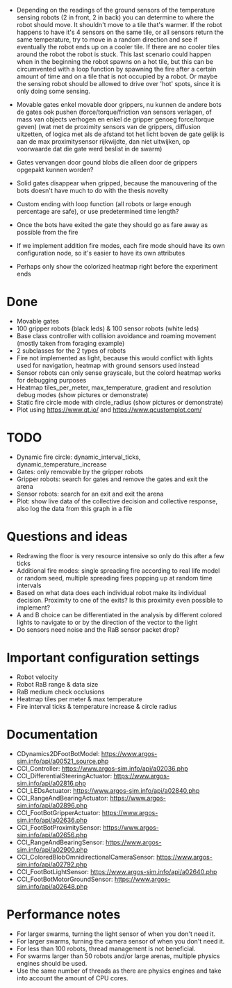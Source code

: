 - Depending on the readings of the ground sensors of the temperature sensing robots (2 in front, 2 in back) you can determine to where the robot should move. It shouldn't move to a tile that's warmer. If the robot happens to have it's 4 sensors on the same tile, or all sensors return the same temperature, try to move in a random direction and see if eventually the robot ends up on a cooler tile. If there are no cooler tiles around the robot the robot is stuck. This last scenario could happen when in the beginning the robot spawns on a hot tile, but this can be circumvented with a loop function by spawning the fire after a certain amount of time and on a tile that is not occupied by a robot. Or maybe the sensing robot should be allowed to drive over 'hot' spots, since it is only doing some sensing.

- Movable gates enkel movable door grippers, nu kunnen de andere bots de gates ook pushen (force/torque/friction van sensors verlagen, of mass van objects verhogen en enkel de gripper genoeg force/torque geven) (wat met de proximity sensors van de grippers, diffusion uitzetten, of logica met als de afstand tot het licht boven de gate gelijk is aan de max proximitysensor rijkwijdte, dan niet uitwijken, op voorwaarde dat die gate werd beslist in de swarm)
- Gates vervangen door gound blobs die alleen door de grippers opgepakt kunnen worden?
- Solid gates disappear when gripped, because the manouvering of the bots doesn't have much to do with the thesis novelty

- Custom ending with loop function (all robots or large enough percentage are safe), or use predetermined time length?
- Once the bots have exited the gate they should go as fare away as possible from the fire
- If we implement addition fire modes, each fire mode should have its own configuration node, so it's easier to have its own attributes
- Perhaps only show the colorized heatmap right before the experiment ends


















# Done
- Movable gates
- 100 gripper robots (black leds) & 100 sensor robots (white leds)
- Base class controller with collision avoidance and roaming movement (mostly taken from foraging example)
- 2 subclasses for the 2 types of robots
- Fire not implemented as light, because this would conflict with lights used for navigation, heatmap with ground sensors used instead
- Sensor robots can only sense grayscale, but the colord heatmap works for debugging purposes
- Heatmap tiles_per_meter, max_temperature, gradient and resolution debug modes (show pictures or demonstrate)
- Static fire circle mode with circle_radius (show pictures or demonstrate)
- Plot using https://www.qt.io/ and https://www.qcustomplot.com/

# TODO
- Dynamic fire circle: dynamic_interval_ticks, dynamic_temperature_increase
- Gates: only removable by the gripper robots
- Gripper robots: search for gates and remove the gates and exit the arena
- Sensor robots: search for an exit and exit the arena
- Plot: show live data of the collective decision and collective response, also log the data from this graph in a file

# Questions and ideas
- Redrawing the floor is very resource intensive so only do this after a few ticks
- Additional fire modes: single spreading fire according to real life model or random seed, multiple spreading fires popping up at random time intervals
- Based on what data does each individual robot make its individual decision. Proximity to one of the exits? Is this proximity even possible to implement?
- A and B choice can be differentiated in the analysis by different colored lights to navigate to or by the direction of the vector to the light
- Do sensors need noise and the RaB sensor packet drop?

# Important configuration settings
- Robot velocity
- Robot RaB range & data size
- RaB medium check occlusions
- Heatmap tiles per meter & max temperature
- Fire interval ticks & temperature increase & circle radius

# Documentation
- CDynamics2DFootBotModel: https://www.argos-sim.info/api/a00521_source.php
- CCI_Controller: https://www.argos-sim.info/api/a02036.php
- CCI_DifferentialSteeringActuator: https://www.argos-sim.info/api/a02816.php
- CCI_LEDsActuator: https://www.argos-sim.info/api/a02840.php
- CCI_RangeAndBearingActuator: https://www.argos-sim.info/api/a02896.php
- CCI_FootBotGripperActuator: https://www.argos-sim.info/api/a02636.php
- CCI_FootBotProximitySensor: https://www.argos-sim.info/api/a02656.php
- CCI_RangeAndBearingSensor: https://www.argos-sim.info/api/a02900.php
- CCI_ColoredBlobOmnidirectionalCameraSensor: https://www.argos-sim.info/api/a02792.php
- CCI_FootBotLightSensor: https://www.argos-sim.info/api/a02640.php
- CCI_FootBotMotorGroundSensor: https://www.argos-sim.info/api/a02648.php

# Performance notes
- For larger swarms, turning the light sensor of when you don't need it.
- For larger swarms, turning the camera sensor of when you don't need it.
- For less than 100 robots, thread management is not beneficial.
- For swarms larger than 50 robots and/or large arenas, multiple physics engines should be used.
- Use the same number of threads as there are physics engines and take into account the amount of CPU cores.